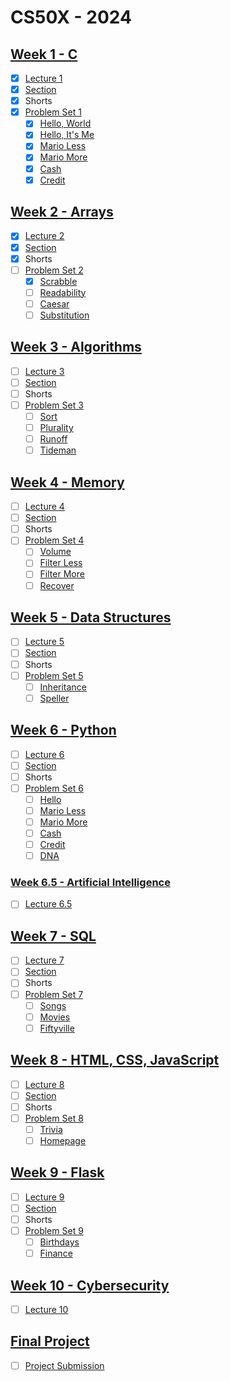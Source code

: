# CS50X - 2024

## [Week 1 - C](https://cs50.harvard.edu/x/2024/weeks/1/)
- [x] [Lecture 1](https://video.cs50.io/cwtpLIWylAw)
- [x] [Section](https://video.cs50.io/Tw2-No1J5j0)
- [x] Shorts
- [x] [Problem Set 1](https://cs50.harvard.edu/x/2024/psets/1/)
    - [x] [Hello, World](https://cs50.harvard.edu/x/2024/psets/1/world/)
    - [x] [Hello, It's Me](https://cs50.harvard.edu/x/2024/psets/1/me/)
    - [x] [Mario Less](https://cs50.harvard.edu/x/2024/psets/1/mario/less/)
    - [x] [Mario More](https://cs50.harvard.edu/x/2024/psets/1/mario/more/)
    - [x] [Cash](https://cs50.harvard.edu/x/2024/psets/1/cash/)
    - [x] [Credit](https://cs50.harvard.edu/x/2024/psets/1/credit/)

## [Week 2 - Arrays](https://cs50.harvard.edu/x/2024/weeks/2/)
- [x] [Lecture 2](https://video.cs50.io/4vU4aEFmTSo)
- [x] [Section](https://video.cs50.io/tnbPMzwSN7A)
- [X] Shorts
- [ ] [Problem Set 2](https://cs50.harvard.edu/x/2024/psets/2/)
    - [X] [Scrabble](https://cs50.harvard.edu/x/2024/psets/2/scrabble/)
    - [ ] [Readability](https://cs50.harvard.edu/x/2024/psets/2/readability/)
    - [ ] [Caesar](https://cs50.harvard.edu/x/2024/psets/2/caesar/)
    - [ ] [Substitution](https://cs50.harvard.edu/x/2024/psets/2/substitution/)

## [Week 3 - Algorithms](https://cs50.harvard.edu/x/2024/weeks/3/)
- [ ] [Lecture 3](https://video.cs50.io/placeholder)
- [ ] [Section](https://video.cs50.io/placeholder)
- [ ] Shorts
- [ ] [Problem Set 3](https://cs50.harvard.edu/x/2024/psets/3/)
    - [ ] [Sort](https://cs50.harvard.edu/x/2024/psets/3/sort/)
    - [ ] [Plurality](https://cs50.harvard.edu/x/2024/psets/3/plurality/)
    - [ ] [Runoff](https://cs50.harvard.edu/x/2024/psets/3/runoff/)
    - [ ] [Tideman](https://cs50.harvard.edu/x/2024/psets/3/tideman/)

## [Week 4 - Memory](https://cs50.harvard.edu/x/2024/weeks/4/)
- [ ] [Lecture 4](https://video.cs50.io/placeholder)
- [ ] [Section](https://video.cs50.io/placeholder)
- [ ] Shorts
- [ ] [Problem Set 4](https://cs50.harvard.edu/x/2024/psets/4/)
    - [ ] [Volume](https://cs50.harvard.edu/x/2024/psets/4/volume/)
    - [ ] [Filter Less](https://cs50.harvard.edu/x/2024/psets/4/filter/less/)
    - [ ] [Filter More](https://cs50.harvard.edu/x/2024/psets/4/filter/more/)
    - [ ] [Recover](https://cs50.harvard.edu/x/2024/psets/4/recover/)

## [Week 5 - Data Structures](https://cs50.harvard.edu/x/2024/weeks/5/)
- [ ] [Lecture 5](https://video.cs50.io/placeholder)
- [ ] [Section](https://video.cs50.io/placeholder)
- [ ] Shorts
- [ ] [Problem Set 5](https://cs50.harvard.edu/x/2024/psets/5/)
    - [ ] [Inheritance](https://cs50.harvard.edu/x/2024/psets/5/inheritance/)
    - [ ] [Speller](https://cs50.harvard.edu/x/2024/psets/5/speller/)

## [Week 6 - Python](https://cs50.harvard.edu/x/2024/weeks/6/)
- [ ] [Lecture 6](https://video.cs50.io/placeholder)
- [ ] [Section](https://video.cs50.io/placeholder)
- [ ] Shorts
- [ ] [Problem Set 6](https://cs50.harvard.edu/x/2024/psets/6/)
    - [ ] [Hello](https://cs50.harvard.edu/x/2024/psets/6/hello/)
    - [ ] [Mario Less](https://cs50.harvard.edu/x/2024/psets/6/mario/less/)
    - [ ] [Mario More](https://cs50.harvard.edu/x/2024/psets/6/mario/more/)
    - [ ] [Cash](https://cs50.harvard.edu/x/2024/psets/6/cash/)
    - [ ] [Credit](https://cs50.harvard.edu/x/2024/psets/6/credit/)
    - [ ] [DNA](https://cs50.harvard.edu/x/2024/psets/6/dna/)

### [Week 6.5 - Artificial Intelligence]()
- [ ] [Lecture 6.5](https://video.cs50.io/placeholder)

## [Week 7 - SQL](https://cs50.harvard.edu/x/2024/weeks/7/)
- [ ] [Lecture 7](https://video.cs50.io/placeholder)
- [ ] [Section](https://video.cs50.io/placeholder)
- [ ] Shorts
- [ ] [Problem Set 7](https://cs50.harvard.edu/x/2024/psets/7/)
    - [ ] [Songs](https://cs50.harvard.edu/x/2024/psets/7/songs/)
    - [ ] [Movies](https://cs50.harvard.edu/x/2024/psets/7/movies/)
    - [ ] [Fiftyville](https://cs50.harvard.edu/x/2024/psets/7/fiftyville/)

## [Week 8 - HTML, CSS, JavaScript](https://cs50.harvard.edu/x/2024/weeks/8/)
- [ ] [Lecture 8](https://video.cs50.io/placeholder)
- [ ] [Section](https://video.cs50.io/placeholder)
- [ ] Shorts
- [ ] [Problem Set 8](https://cs50.harvard.edu/x/2024/psets/8/)
    - [ ] [Trivia](https://cs50.harvard.edu/x/2024/psets/8/trivia/)
    - [ ] [Homepage](https://cs50.harvard.edu/x/2024/psets/8/homepage/)

## [Week 9 - Flask](https://cs50.harvard.edu/x/2024/weeks/9/)
- [ ] [Lecture 9](https://video.cs50.io/placeholder)
- [ ] [Section](https://video.cs50.io/placeholder)
- [ ] Shorts
- [ ] [Problem Set 9](https://cs50.harvard.edu/x/2024/psets/9/)
    - [ ] [Birthdays](https://cs50.harvard.edu/x/2024/psets/9/birthdays/)
    - [ ] [Finance](https://cs50.harvard.edu/x/2024/psets/9/finance/)

## [Week 10 - Cybersecurity](https://cs50.harvard.edu/x/2024/weeks/10/)
- [ ] [Lecture 10](https://video.cs50.io/placeholder)

## [Final Project](https://cs50.harvard.edu/x/2024/final/)
- [ ] [Project Submission](https://cs50.harvard.edu/x/2024/final/)
